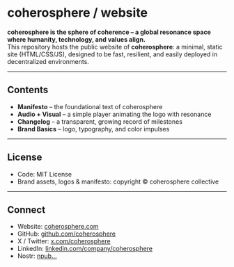 # coherosphere / website

**coherosphere is the sphere of coherence – a global resonance space where humanity, technology, and values align.**  
This repository hosts the public website of **coherosphere**: a minimal, static site (HTML/CSS/JS), designed to be fast, resilient, and easily deployed in decentralized environments.

---

## Contents

- **Manifesto** – the foundational text of coherosphere  
- **Audio + Visual** – a simple player animating the logo with resonance  
- **Changelog** – a transparent, growing record of milestones  
- **Brand Basics** – logo, typography, and color impulses

---

## License

- Code: MIT License
- Brand assets, logos & manifesto: copyright © coherosphere collective

---

## Connect

- Website: [coherosphere.com](https://coherosphere.com)  
- GitHub: [github.com/coherosphere](https://github.com/coherosphere)  
- X / Twitter: [x.com/coherosphere](https://x.com/coherosphere)  
- LinkedIn: [linkedin.com/company/coherosphere](https://www.linkedin.com/company/coherosphere)  
- Nostr: [npub…](https://nostr.band/npub1kc9weag9hjf0p0xz5naamts48rdkzymucvrd9ws8ns7n4x3qq5gsljlnck)
